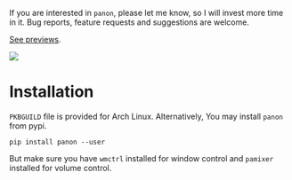 If you are interested in `panon`, please let me know, so I will invest more time in it. Bug reports, feature requests and suggestions are welcome.

[See previews](../../wiki/Previews).

![](../../wiki/screenshot.png)

Installation
===========
`PKBGUILD` file is provided for Arch Linux. Alternatively, You may install `panon` from pypi.
```
pip install panon --user
```
But make sure you have `wmctrl` installed for window control and `pamixer` installed for volume control.

